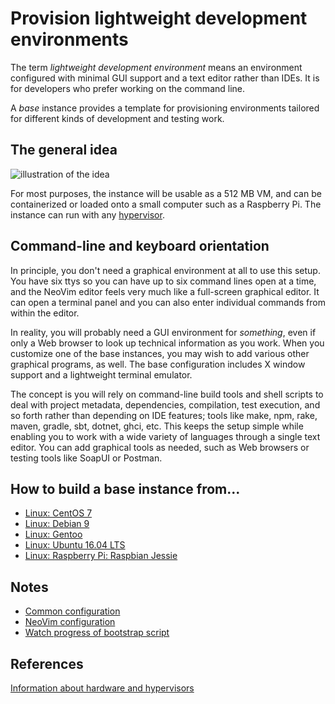 # Provision lightweight development environments

The term _lightweight development environment_ means an environment configured with minimal GUI support and a text editor rather than IDEs. It is for developers who prefer working on the command line. 

A _base_ instance provides a template for provisioning environments tailored for different kinds of development and testing work. 

## The general idea 

![illustration of the idea](images/environments.png)

For most purposes, the instance will be usable as a 512 MB VM, and can be containerized or loaded onto a small computer such as a Raspberry Pi. The instance can run with any [hypervisor](hypervisor.md).

## Command-line and keyboard orientation

In principle, you don't need a graphical environment at all to use this setup. You have six ttys so you can have up to six command lines open at a time, and the NeoVim editor feels very much like a full-screen graphical editor. It can open a terminal panel and you can also enter individual commands from within the editor. 

In reality, you will probably need a GUI environment for _something_, even if only a Web browser to look up technical information as you work. When you customize one of the base instances, you may wish to add various other graphical programs, as well. The base configuration includes X window support and a lightweight terminal emulator.

The concept is you will rely on command-line build tools and shell scripts to deal with project metadata, dependencies, compilation, test execution, and so forth rather than depending on IDE features; tools like make, npm, rake, maven, gradle, sbt, dotnet, ghci, etc. This keeps the setup simple while enabling you to work with a wide variety of languages through a single text editor. You can add graphical tools as needed, such as Web browsers or testing tools like SoapUI or Postman.

## How to build a base instance from...

- [Linux: CentOS 7](http://github.com/neopragma/bootstrap-centos-7-dev-base)
- [Linux: Debian 9](http://github.com/neopragma/bootstrap-debian-9-dev-base)
- [Linux: Gentoo](in-development.md)
- [Linux: Ubuntu 16.04 LTS](http://github.com/neopragma/bootstrap-ubuntu-server-16.04-dev-base)
- [Linux: Raspberry Pi: Raspbian Jessie](in-development.md)

## Notes

- [Common configuration](common-configuration.md)
- [NeoVim configuration](neovim-configuration.md)
- [Watch progress of bootstrap script](watch-bootstrap.md)

## References

[Information about hardware and hypervisors](references.md)

